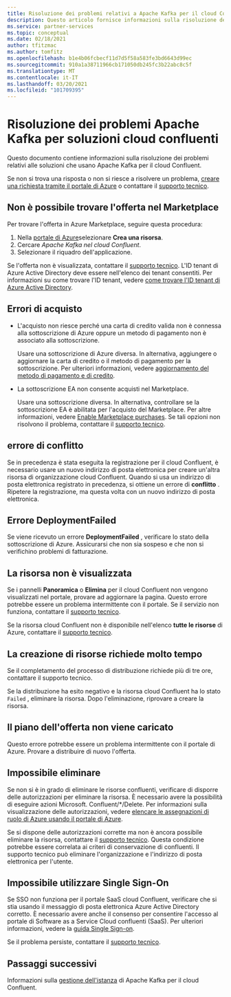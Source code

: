 ```yaml
---
title: Risoluzione dei problemi relativi a Apache Kafka per il cloud Confluent-soluzioni per partner Azure
description: Questo articolo fornisce informazioni sulla risoluzione dei problemi e sulle domande frequenti per il cloud Confluent in Azure.
ms.service: partner-services
ms.topic: conceptual
ms.date: 02/18/2021
author: tfitzmac
ms.author: tomfitz
ms.openlocfilehash: b1e4b06fcbecf11d7d5f58a583fe3bd6643d99ec
ms.sourcegitcommit: 910a1a38711966cb171050db245fc3b22abc8c5f
ms.translationtype: MT
ms.contentlocale: it-IT
ms.lasthandoff: 03/20/2021
ms.locfileid: "101709395"
---
```

# <a name="troubleshooting-apache-kafka-for-confluent-cloud-solutions"></a>Risoluzione dei problemi Apache Kafka per soluzioni cloud confluenti

Questo documento contiene informazioni sulla risoluzione dei problemi relativi alle soluzioni che usano Apache Kafka per il cloud Confluent.

Se non si trova una risposta o non si riesce a risolvere un problema, [creare una richiesta tramite il portale di Azure](manage.md#get-support) o contattare il [supporto tecnico](https://support.confluent.io).

## <a name="cant-find-offer-in-the-marketplace"></a>Non è possibile trovare l'offerta nel Marketplace

Per trovare l'offerta in Azure Marketplace, seguire questa procedura:

1. Nella [portale di Azure](https://portal.azure.com)selezionare **Crea una risorsa**.
1. Cercare _Apache Kafka nel cloud Confluent_.
1. Selezionare il riquadro dell'applicazione.

Se l'offerta non è visualizzata, contattare il [supporto tecnico](https://support.confluent.io). L'ID tenant di Azure Active Directory deve essere nell'elenco dei tenant consentiti. Per informazioni su come trovare l'ID tenant, vedere [come trovare l'ID tenant di Azure Active Directory](../../active-directory/fundamentals/active-directory-how-to-find-tenant.md).

## <a name="purchase-errors"></a>Errori di acquisto

* L'acquisto non riesce perché una carta di credito valida non è connessa alla sottoscrizione di Azure oppure un metodo di pagamento non è associato alla sottoscrizione.

  Usare una sottoscrizione di Azure diversa. In alternativa, aggiungere o aggiornare la carta di credito o il metodo di pagamento per la sottoscrizione. Per ulteriori informazioni, vedere [aggiornamento del metodo di pagamento e di credito](../../cost-management-billing/manage/change-credit-card.md).

* La sottoscrizione EA non consente acquisti nel Marketplace.

  Usare una sottoscrizione diversa. In alternativa, controllare se la sottoscrizione EA è abilitata per l'acquisto del Marketplace. Per altre informazioni, vedere [Enable Marketplace purchases](../../cost-management-billing/manage/ea-azure-marketplace.md#enabling-azure-marketplace-purchases). Se tali opzioni non risolvono il problema, contattare il [supporto tecnico](https://support.confluent.io).

## <a name="conflict-error"></a>errore di conflitto

Se in precedenza è stata eseguita la registrazione per il cloud Confluent, è necessario usare un nuovo indirizzo di posta elettronica per creare un'altra risorsa di organizzazione cloud Confluent. Quando si usa un indirizzo di posta elettronica registrato in precedenza, si ottiene un errore di **conflitto** . Ripetere la registrazione, ma questa volta con un nuovo indirizzo di posta elettronica.

## <a name="deploymentfailed-error"></a>Errore DeploymentFailed

Se viene ricevuto un errore **DeploymentFailed** , verificare lo stato della sottoscrizione di Azure. Assicurarsi che non sia sospeso e che non si verifichino problemi di fatturazione.

## <a name="resource-isnt-displayed"></a>La risorsa non è visualizzata

Se i pannelli **Panoramica** o **Elimina** per il cloud Confluent non vengono visualizzati nel portale, provare ad aggiornare la pagina. Questo errore potrebbe essere un problema intermittente con il portale. Se il servizio non funziona, contattare il [supporto tecnico](https://support.confluent.io).

Se la risorsa cloud Confluent non è disponibile nell'elenco **tutte le risorse** di Azure, contattare il [supporto tecnico](https://support.confluent.io).

## <a name="resource-creation-takes-long-time"></a>La creazione di risorse richiede molto tempo

Se il completamento del processo di distribuzione richiede più di tre ore, contattare il supporto tecnico.

Se la distribuzione ha esito negativo e la risorsa cloud Confluent ha lo stato `Failed` , eliminare la risorsa. Dopo l'eliminazione, riprovare a creare la risorsa.

## <a name="offer-plan-doesnt-load"></a>Il piano dell'offerta non viene caricato

Questo errore potrebbe essere un problema intermittente con il portale di Azure. Provare a distribuire di nuovo l'offerta.

## <a name="unable-to-delete"></a>Impossibile eliminare

Se non si è in grado di eliminare le risorse confluenti, verificare di disporre delle autorizzazioni per eliminare la risorsa. È necessario avere la possibilità di eseguire azioni Microsoft. Confluent/*/Delete. Per informazioni sulla visualizzazione delle autorizzazioni, vedere [elencare le assegnazioni di ruolo di Azure usando il portale di Azure](../../role-based-access-control/role-assignments-list-portal.md).

Se si dispone delle autorizzazioni corrette ma non è ancora possibile eliminare la risorsa, contattare il [supporto tecnico](https://support.confluent.io). Questa condizione potrebbe essere correlata ai criteri di conservazione di confluenti. Il supporto tecnico può eliminare l'organizzazione e l'indirizzo di posta elettronica per l'utente.

## <a name="unable-to-use-single-sign-on"></a>Impossibile utilizzare Single Sign-On

Se SSO non funziona per il portale SaaS cloud Confluent, verificare che si stia usando il messaggio di posta elettronica Azure Active Directory corretto. È necessario avere anche il consenso per consentire l'accesso al portale di Software as a Service Cloud confluenti (SaaS). Per ulteriori informazioni, vedere la [guida Single Sign-on](manage.md#single-sign-on).

Se il problema persiste, contattare il [supporto tecnico](https://support.confluent.io).

## <a name="next-steps"></a>Passaggi successivi

Informazioni sulla [gestione dell'istanza](manage.md) di Apache Kafka per il cloud Confluent.
